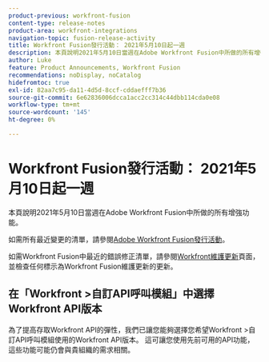 ```yaml
---
product-previous: workfront-fusion
content-type: release-notes
product-area: workfront-integrations
navigation-topic: fusion-release-activity
title: Workfront Fusion發行活動： 2021年5月10日起一週
description: 本頁說明2021年5月10日當週在Adobe Workfront Fusion中所做的所有增強功能。
author: Luke
feature: Product Announcements, Workfront Fusion
recommendations: noDisplay, noCatalog
hidefromtoc: true
exl-id: 82aa7c95-da11-4d5d-8ccf-cddaefff7b36
source-git-commit: 6e62836006dcca1acc2cc314c44dbb114cda0e08
workflow-type: tm+mt
source-wordcount: '145'
ht-degree: 0%

---
```


# Workfront Fusion發行活動： 2021年5月10日起一週

本頁說明2021年5月10日當週在Adobe Workfront Fusion中所做的所有增強功能。

如需所有最近變更的清單，請參閱[Adobe Workfront Fusion發行活動](/help/workfront-fusion/fusion-product-releases/fusion-release-activity.md)。

如需Workfront Fusion中最近的錯誤修正清單，請參閱[Workfront維護更新](https://experienceleague.adobe.com/docs/workfront-known-issues/releases/current-updates.html?lang=zh-Hant)頁面，並檢查任何標示為Workfront Fusion維護更新的更新。

## 在「Workfront >自訂API呼叫模組」中選擇Workfront API版本

為了提高存取Workfront API的彈性，我們已讓您能夠選擇您希望Workfront >自訂API呼叫模組使用的Workfront API版本。 這可讓您使用先前可用的API功能，這些功能可能仍會與貴組織的需求相關。
